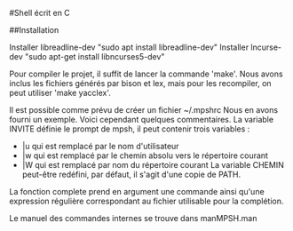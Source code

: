 #Shell écrit en C

##Installation  

Installer libreadline-dev "sudo apt install libreadline-dev"
Installer lncurse-dev "sudo apt-get install libncurses5-dev"

Pour compiler le projet, il suffit de lancer la commande 'make'.
Nous avons inclus les fichiers générés par bison et lex, mais pour les recompiler, on peut utiliser 'make yacclex'.

Il est possible comme prévu de créer un fichier ~/.mpshrc
Nous en avons fourni un exemple. Voici cependant quelques commentaires.
La variable INVITE définie le prompt de mpsh, il peut contenir trois variables :
- |u qui est remplacé par le nom d'utilisateur
- |w qui est remplacé par le chemin absolu vers le répertoire courant
- |W qui est remplacé par nom du répertoire courant
La variable CHEMIN peut-être redéfini, par défaut, il s'agit d'une copie de PATH.

La fonction complete prend en argument une commande ainsi qu'une expression régulière correspondant au fichier utilisable pour la complétion.

Le manuel des commandes internes se trouve dans manMPSH.man
